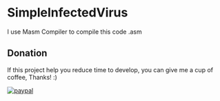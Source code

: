 # SimpleInfectedVirus
I use Masm Compiler to compile this code .asm

## Donation
If this project help you reduce time to develop, you can give me a cup of coffee, Thanks! :) 

[![paypal](https://www.paypalobjects.com/en_US/i/btn/btn_donateCC_LG.gif)](https://paypal.me/wnos278?country.x=VN&locale.x=en_US)
